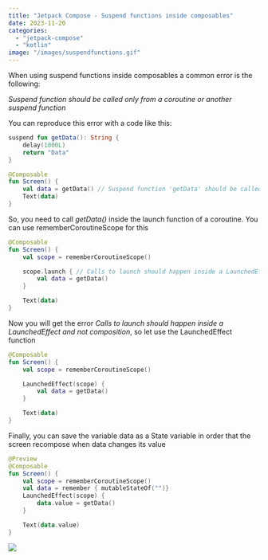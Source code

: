 ```yaml
---
title: "Jetpack Compose - Suspend functions inside composables"
date: 2023-11-20
categories: 
  - "jetpack-compose"
  - "kotlin"
image: "/images/suspendfunctions.gif"
---
```


When using suspend functions inside composables a common error is the following:

_Suspend function should be called only from a coroutine or another suspend function_

You can reproduce this error with a code like this:

```kotlin
suspend fun getData(): String {
    delay(1000L)
    return "Data"
}

@Composable
fun Screen() {
    val data = getData() // Suspend function 'getData' should be called...
    Text(data)
}

```

So, you need to call _getData()_ inside the launch function of a coroutine. You can use rememberCoroutineScope for this

```kotlin
@Composable
fun Screen() {
    val scope = rememberCoroutineScope()

    scope.launch { // Calls to launch should happen inside a LaunchedEffect and not composition
        val data = getData() 
    }

    Text(data)
}
```

Now you will get the error _Calls to launch should happen inside a LaunchedEffect and not composition_, so let use the LaunchedEffect function

```kotlin
@Composable
fun Screen() {
    val scope = rememberCoroutineScope()

    LaunchedEffect(scope) {
        val data = getData()
    }

    Text(data)
}
```

Finally, you can save the variable data as a State variable in order that the screen recompose when data changes its value

```kotlin
@Preview
@Composable
fun Screen() {
    val scope = rememberCoroutineScope()
    val data = remember { mutableStateOf("")}
    LaunchedEffect(scope) {
        data.value = getData()
    }

    Text(data.value)
}
```

![](/images/suspendfunctions.gif)
